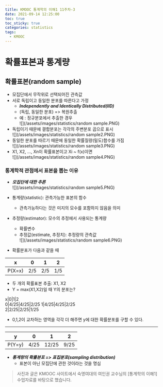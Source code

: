 ```yaml
---
title: KMOOC 통계학의 이해1 11주차-3
date: 2021-09-14 12:25:00
toc: true
toc_sticky: true
categories: statistics
tags:
  - KMOOC
---
```


# 확률표본과 통계량

## 확률표본(random sample)
- 모집단에서 무작위로 선택되어진 관측값
- 서로 독립이고 동일한 분포를 따른다고 가정
  - ***Independently and Identically Distributed(IID)***
  - (독립, 동일한 분포) => 복원추출
  - 예 : 정규분포에서 추출한 경우   
![](/assets/images/statistics/random sample.PNG)
-  독립이기 때문에 결합분포는 각각의 주변분포 곱으로 표시    
![](/assets/images/statistics/random sample2.PNG)
- 동일한 분포를 따르기 때문에 동일한 확률질량(밀도)함수를 가짐   
![](/assets/images/statistics/random sample3.PNG)
- X1, X2, ..., Xn이 확률표본이고 Xi ~ f(x)이면   
![](/assets/images/statistics/random sample4.PNG)

### 통계학적 관점에서 표본을 뽑는 이유
- ***모집단에 대한 추론***    
![](/assets/images/statistics/random sample5.PNG)
- 통계량(statistic): 관측가능한 표본의 함수
  - 관측가능하다는 것은 미지의 모수를 포함하지 않음을 의미
- 추정량(estimator): 모수의 추정에서 사용되는 통계량
  - 확률변수
  - 추정값(estimate, 추정치): 추정량의 관측값   
![](/assets/images/statistics/random sample6.PNG)

- 확률분포가 다음과 같을 때 

x|0|1|2   
---|---|---|---
P(X=x)|2/5|2/5|1/5

  - 두 개의 확률표본 추출: X1, X2
  - Y = max(X1,X2)일 때 Y의 분포는?  

x|0|1|2   
0|4/25|4/25|2/25
1|4/25|4/25|2/25   
2|2/25|2/25|1/25

- 0,1,2이 교차하는 영역을 각각 더 해주면 y에 대한 확률분포를 구할 수 있다.   

***

y|0|1|2   
---|---|---|---
P(Y=y)|4/25|12/25|9/25

- ***통계량의 확률분포 => 표집분포(sampling distribution)***
  - 표본이 아닌 모집단에 관한 것이라는 것을 명심

> 사진과 글은 KMOOC 사이트에서 숙명여대의 여인권 교수님의 [통계학의 이해1] 수업자료를 바탕으로 했습니다.  
